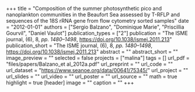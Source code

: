+++
title = "Composition of the summer photosynthetic pico and nanoplankton communities in the Beaufort Sea assessed by T-RFLP and sequences of the 18S rRNA gene from flow cytometry sorted samples"
date = "2012-01-01"
authors = ["Sergio Balzano", "Dominique Marie", "Priscillia Gourvil", "Daniel Vaulot"]
publication_types = ["2"]
publication = "The ISME journal, (6), 8, _pp. 1480–1498_, https://doi.org/10.1038/ismej.2011.213"
publication_short = "The ISME journal, (6), 8, _pp. 1480–1498_, https://doi.org/10.1038/ismej.2011.213"
abstract = ""
abstract_short = ""
image_preview = ""
selected = false
projects = ["malina"]
tags = []
url_pdf = "files/papers/Balzano_et al_2012a.pdf"
url_preprint = ""
url_code = ""
url_dataset = "https://www.seanoe.org/data/00641/75345/"
url_project = ""
url_slides = ""
url_video = ""
url_poster = ""
url_source = ""
math = true
highlight = true
[header]
image = ""
caption = ""
+++
